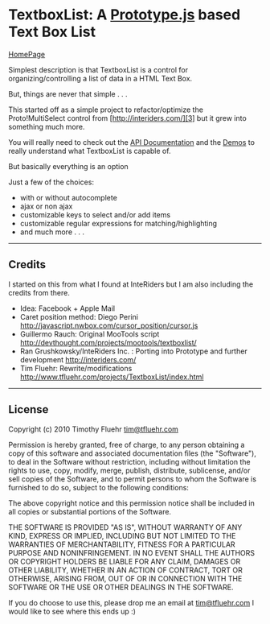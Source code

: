 TextboxList: A [Prototype.js][1] based Text Box List
========================================

[HomePage][2]

Simplest description is that TextboxList is a control for organizing/controlling a list of data in a HTML Text Box.

But, things are never that simple . . .

This started off as a simple project to refactor/optimize the Proto!MultiSelect control from [http://interiders.com/][3] but it grew into something much more.

You will really need to check out the [API Documentation][4] and the [Demos][5] to really understand what TextboxList is capable of.

But basically everything is an option

Just a few of the choices:

 * with or without autocomplete 
 * ajax or non ajax 
 * customizable keys to select and/or add items 
 * customizable regular expressions for matching/highlighting
 * and much more . . .


----------

Credits
-------

I started on this from what I found at InteRiders but I am also including the credits from there.

 *  Idea: Facebook + Apple Mail
 *  Caret position method: Diego Perini <http://javascript.nwbox.com/cursor_position/cursor.js>
 *  Guillermo Rauch: Original MooTools script <http://devthought.com/projects/mootools/textboxlist/>
 *  Ran Grushkowsky/InteRiders Inc. : Porting into Prototype and further development <http://interiders.com/>
 *  Tim Fluehr: Rewrite/modifications <http://www.tfluehr.com/projects/TextboxList/index.html>


----------

License
-------

 Copyright (c) 2010 Timothy Fluehr tim@tfluehr.com
 
 Permission is hereby granted, free of charge, to any person
 obtaining a copy of this software and associated documentation
 files (the "Software"), to deal in the Software without
 restriction, including without limitation the rights to use,
 copy, modify, merge, publish, distribute, sublicense, and/or sell
 copies of the Software, and to permit persons to whom the
 Software is furnished to do so, subject to the following
 conditions:
 
 The above copyright notice and this permission notice shall be
 included in all copies or substantial portions of the Software.
 
 THE SOFTWARE IS PROVIDED "AS IS", WITHOUT WARRANTY OF ANY KIND,
 EXPRESS OR IMPLIED, INCLUDING BUT NOT LIMITED TO THE WARRANTIES
 OF MERCHANTABILITY, FITNESS FOR A PARTICULAR PURPOSE AND
 NONINFRINGEMENT. IN NO EVENT SHALL THE AUTHORS OR COPYRIGHT
 HOLDERS BE LIABLE FOR ANY CLAIM, DAMAGES OR OTHER LIABILITY,
 WHETHER IN AN ACTION OF CONTRACT, TORT OR OTHERWISE, ARISING
 FROM, OUT OF OR IN CONNECTION WITH THE SOFTWARE OR THE USE OR
 OTHER DEALINGS IN THE SOFTWARE.
 
 If you do choose to use this,
 please drop me an email at tim@tfluehr.com
 I would like to see where this ends up :)


  [1]: http://www.prototypejs.org/
  [2]: http://www.tfluehr.com/projects/TextboxList/index.html
  [3]: http://interiders.com/
  [4]: http://www.tfluehr.com/projects/TextboxList/docs/api.html
  [5]: http://www.tfluehr.com/projects/TextboxList/docs/demos.html